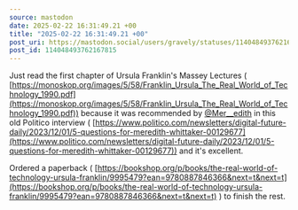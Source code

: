 ```yaml
---
source: mastodon
date: 2025-02-22 16:31:49.21 +00
title: "2025-02-22 16:31:49.21 +00"
post_uri: https://mastodon.social/users/gravely/statuses/114048493762167815
post_id: 114048493762167815
---
```

Just read the first chapter of Ursula Franklin's Massey Lectures ( [https://monoskop.org/images/5/58/Franklin_Ursula_The_Real_World_of_Technology_1990.pdf](https://monoskop.org/images/5/58/Franklin_Ursula_The_Real_World_of_Technology_1990.pdf)) because it was recommended by [@Mer__edith](https://mastodon.world/@Mer__edith) in this old Politico interview ( [https://www.politico.com/newsletters/digital-future-daily/2023/12/01/5-questions-for-meredith-whittaker-00129677](https://www.politico.com/newsletters/digital-future-daily/2023/12/01/5-questions-for-meredith-whittaker-00129677)) and it's excellent.

Ordered a paperback ( [https://bookshop.org/p/books/the-real-world-of-technology-ursula-franklin/9995479?ean=9780887846366&next=t&next=t](https://bookshop.org/p/books/the-real-world-of-technology-ursula-franklin/9995479?ean=9780887846366&next=t&next=t) ) to finish the rest.


